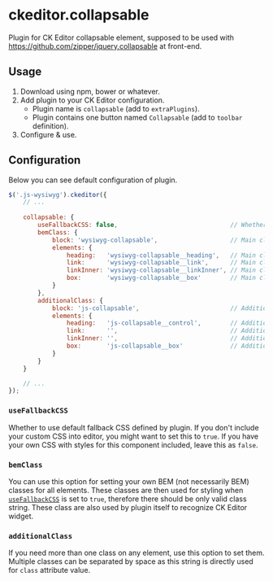 # ckeditor.collapsable
Plugin for CK Editor collapsable element, supposed to be used with https://github.com/zipper/jquery.collapsable at front-end.

## Usage
1. Download using npm, bower or whatever.
2. Add plugin to your CK Editor configuration.
	- Plugin name is `collapsable` (add to `extraPlugins`).
	- Plugin contains one button named `Collapsable` (add to `toolbar` definition).
3. Configure & use.

## Configuration

Below you can see default configuration of plugin.

```javascript
$('.js-wysiwyg').ckeditor({
    // ...
    
    collapsable: {
        useFallbackCSS: false,                               // Whether to use generic fallback CSS for CK editor
        bemClass: {
            block: 'wysiwyg-collapsable',                    // Main class assigned to block
            elements: {
                heading:   'wysiwyg-collapsable__heading',   // Main class assigned to heading
                link:      'wysiwyg-collapsable__link',      // Main class assigned to link
                linkInner: 'wysiwyg-collapsable__linkInner', // Main class assigned to span inside link
                box:       'wysiwyg-collapsable__box'        // Main class assigned to box
            }
        },
        additionalClass: {
            block: 'js-collapsable',                         // Additional class assigned to block
            elements: {
                heading:   'js-collapsable__control',        // Additional class assigned to heading
                link:      '',                               // Additional class assigned to link
                linkInner: '',                               // Additional class assigned to span inside link
                box:       'js-collapsable__box'             // Additional class assigned to box
            }
        }
    }

    // ...
});
```

### `useFallbackCSS`

Whether to use default fallback CSS defined by plugin. If you don't include your custom CSS into editor, you might want to set this to `true`. If you have your own CSS with styles for this component included, leave this as `false`.

### `bemClass`

You can use this option for setting your own BEM (not necessarily BEM) classes for all elements. These classes are then used for styling when [`useFallbackCSS`](#usefallbackcss) is set to `true`, therefore there should be only valid class string. These class are also used by plugin itself to recognize CK Editor widget.

### `additionalClass`

If you need more than one class on any element, use this option to set them. Multiple classes can be separated by space as this string is directly used for `class` attribute value.
